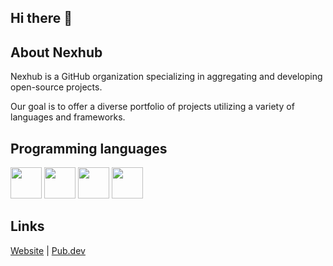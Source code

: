 ## Hi there 👋

## About Nexhub

Nexhub is a GitHub organization specializing in aggregating and developing open-source projects. 

Our goal is to offer a diverse portfolio of projects utilizing a variety of languages and frameworks.

## Programming languages

<img src="https://cdn.jsdelivr.net/gh/devicons/devicon@latest/icons/swift/swift-original.svg" width="50" /> <img src="https://cdn.jsdelivr.net/gh/devicons/devicon@latest/icons/dart/dart-original.svg" width="50" />  <img src="https://cdn.jsdelivr.net/gh/devicons/devicon@latest/icons/kotlin/kotlin-original.svg" width="50" />  <img src="https://cdn.jsdelivr.net/gh/devicons/devicon@latest/icons/javascript/javascript-original.svg" width="50" />

## Links

[Website](https://nexhub.fr/) |
[Pub.dev](https://pub.dev/publishers/nexhub.fr/)

